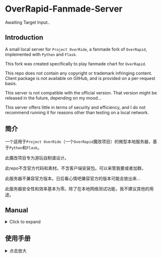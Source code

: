 # OverRapid-Fanmade-Server

Awaiting Target Input..

## Introduction

A small local server for ```Project OverRide```, a fanmade fork of ```OverRapid```, implemented with ```Python``` and ```Flask```.

This fork was created specifically to play fanmade chart for ```OverRapid```.

This repo does not contain any copyright or trademark infringing content. Client package is not available on GitHub, and is provided on a per-request basis.

This server is not compatible with the official version. That version might be released in the future, depending on my mood...

This server offers little in terms of security and efficiency, and I do not recommend running it for reasons other than testing on a local network. 


## 简介

一个适用于```Project OverRide```（一个```OverRapid```魔改项目）的微型本地服务器，基于```Python```和```Flask```。

此魔改项目专为游玩自制谱设计。

此repo不含官方代码和素材。不含客户端安装包。可以来管我要或者加群。

此服务器不兼容官方版本。日后看心情吧兼容官方的版本可能会放出来...

此服务器安全性和效率基本为零。除了在本地网络测试功能，我不建议其他的用途。

## Manual

<details>
<summary>Click to expand</summary>
<br>

### Preface

Please join QQ group (511974777) to report issues. It is not encouraged to use the private server to play the official content. Help will not be provided for this.

### Server Setup and Connection

Download the server and respective platform's installation package from the group files.

Unzip the server to your PC or MAC (referred to as the machine) and install the application package to your mobile device (referred to as the device). Linux users should help themselves lol

Android package has been renamed and icon replaced to allow better distinction with the official client. You need jailbroken devices and tools such as trollstore to install on iOS.

Install ```python``` and ```pip``` on your machine. To install ```pip``` on MAC, you can use

```
curl https://bootstrap.pypa.io/get-pip.py -o get-pip.py
python3 get-pip.py
```

Note that MAC uses ```python3```. Code examples in this document will use the default of Windows, which is ```python```. After the installation, install ```flask``` using ```pip install flask```

After it is installed, make sure your machine and device are under the same subnetwork, say, wifi. Open ```cmd``` on PC and type ```ipconfig```. Open ```terminal``` on MAC and type ```ifconfig```.

Use the output to find the machine's subnet IPV4. Open ```config.py``` inside the server folder and change the IP address to the one you just got. Change the port as you please.
 
Open cmd in the server directory and type python 6000.py. Wait a moment. Once the server started, Open ```OverRide``` on your device.

In the Connection UI, enter the server's ```http://ip:port/``` according to the specification.

Click OK, and enter a username, or an existing 24-digit ```UID``` (covered in the "Advanced" section).

Download all the resources and enter the game.

### Adding Charts

Download the chart's zip archive. Move the archive to the server folder. Do not import on your own, as naming conflict might happen.

Open ```cmd``` in the server directory and type ```python importer.py```

Enter the zip archive's name. If the pack fails the built-in basic file hierarchy checks, some error messages may be shown. Those should be directed to the charter.

After the successful import, you need to restart the client or click the file verification button in the settings page.
If you want to delete a chart, go to the "Game Ready" page and note the ```SID``` on the top right corner. Open ```cmd``` in the server directory and type ```python importer.py```
Enter the ```SID``` and press ```y``` to delete.

### Advanced

#### Log in using ```UID```:

Use if you have registered before and would like to set up a new device with it.

Go to the settings page on your old device. Click the "Account" text under the "Account Settings" header 4 times. Your ```UID``` will be displayed and can be saved via screenshot. Go to the new device, enter the ```UID``` on the username page, and click OK.

#### Disable registration

Set ```REGISTRATION``` in ```config.py``` to ```False```. Account can only be restored via UID after this is turned off.

#### Ban user

Open ```player.db``` using ```DB Browser``` and go to the specific player. change the ```banned``` value. 0 means not banned. 1 means the user cannot change their nickname nor submit scores to leaderboard. If the value is a string, the user will be prompted the string as the reason of their ban, and the client will close after the the text prompt is shown (after intro video is done).

#### Reset leaderboard

clear the ```rank``` table of the database.

### Charting

```OverRide``` uses ```BMS``` charting specification. Audio playbacks are overwritten (keysound will not work, and the sound files specified within the chart file is ignored). Channel 0, 1, 2 are the left 3 lanes, 3, 4 are scratch lanes for left and right, and 5, 6, 7 are the right 3 lanes. Speed changes can be specified using BMS's built in ```bpm``` capability, and chart reverse can be assigned using ```0B``` and ```0C```.

Two ways to make charts:

1.	Use OSU! Mania to make 8k charts and convert the ```.osu``` file to ```.bms```. The conversion tool is in the group file. Note: Use text editor to remove negative value ```TimingPoint``` from the ```.osu``` charts, or the tool will report error. After conversion, use a text editor to replace all ```ZZ``` to ```01```. After that, open the ```.bms``` chart with ```pBMsc``` to fix and modify. The chart should not contain non-01 value.

2.	Use Malody to make 8k charts and convert the file to ```.bms```. Exploring...

// I will leave the actual charting to the professionals

You should have a ```mp3``` file and ```bms``` charts.

Make a ```id``` string for the song. Don't worry about collisions, as ```importer``` can address these. Find a thumbnail and name it ```id.jpg/png```.
Rename the charts to ```id_difficulty.bms```. Supported difficulties are ```EL,EX,PR,LPR,EL4,EX4,PR4```

Place charts to ```note``` folder. Place the thumbnail to ```thumbs``` folder. Place the music to ```music``` folder.
 
That's it for files. Next, let's modify ```manifest.json```.

```
[
  {
    "id": 1, // Ignore
    "title": "Music Name", // Music title
    "artist": "Music Artist", //Musician
    "isJapanese": false,	//Use Japanese display mode
    "bpm": 167,	//bpm number
    "sync_6k": "0/0/0/-1400", //Chart offset values. 6k: EL,EX,LPR,PR. 4k: EL,EX,PR.
    "sync_4k": "0/0/0",
    "diff_6k": "0/0/0/18",	// Chart difficulty。If not charted, use 0.
    "diff_4k": "0/0/0",
    "charter_6k": "-/-/-/charterA", //Charter information
    "charter_4k": "-/-/-",
    "mp3": "song",	//Song ID.
    "preview": "-1/-1", //Start time of 2 music previews, in seconds.
    "bga": "-1400/24/3559" // Delete this line if no BGA is available
    }
]
```

If you wish to make BGA, see section below. If not, delete the ```bga``` field.

That's it for the manifest. Select all files and folders, and compress to ```zip```. See "Adding Charts" section for chart importing.

### Importer File Checking

```importer``` will conduct basic check for the zip file. If the check is passed, only the necessary files will be copied to the server. 5 checks are conducted:

1.	A correctly named jpg or png should be in the thumbs folder.

Example: If the song ID is ```test```, a ```test.jpg``` or ```test.png``` should exist.

2.	The correctly named mp3 should be in the music folder.

Example: If the song ID is ```test```, a ```test.mp3``` should exist.

3.	If the manifest contains bga section, the bga zip file should be in the bga folder.

Example: If the song ID is ```test``` and has a ```bga``` section in manifest, a ```test.zip``` should exist.
 
4.	If the manifest does not have bga, there should not be a bga zip file in the bga folder.

Example: If song ID ```test``` does not have ```bga``` section in manifest, ```test.zip``` should not exist. Note: Did you forget to add the bga to manifest?

5.	All difficulties specified in the manifest should have a corresponding note file in the note folder.

Example: Song ID is ```test``` and manifest specifies multiple non-zero difficulties. All charts should exist.

### Making BGA

Download the MP4 from YouTube or other platforms. 360p is enough.

Put the video in the folder from the archive. Remember to ```pip install opencv-python```

Open ```cmd``` in the directory and type ```python v2b.py```

Follow the instructions. ```fps``` are typically 15 or 24. After the frames are extracted, go to the output folder and remove the black frame at the start and end to save some space.

ZIP all the images and fill the ```bga``` section of the manifest.

The 1st number is the millisecond offset. The 2nd number is the frame rate. The 3rd number is the frame number of the last frame.

Add the zip archive to the bga directory.

</details>

## 使用手册

<details>
<summary>点击放大</summary>
<br>

### 前言

如有错漏敬请加群（511974777）联系。不鼓励使用私服游玩官曲的行为。不会提供这方面的帮助。

### 搭建服务器和连接


群文件下载服务器，下载对应平台的安装包。

PC 或 MAC（统称主机）解压服务器，linux 自己去搞（

设备安装下载好的安装包。 Android 已修改包名和图标，不会和官方冲突。iOS 需要 trollstore 之类的 jailbroken 工具。

主机安装 ```python```，安装 ```pip```。MAC 安装 ```pip``` 可使用

```
curl https://bootstrap.pypa.io/get-pip.py -o get-pip.py
python3 get-pip.py
```

注意 MAC 默认为 ```python3```。往后的示例默认用 windows 的默认，即 ```python```。安装完成后 ```pip install flask```

安装完成后，设备和主机确认在同一子网下，例如 wifi。

PC 打开 ```cmd``` 输入 ```ipconfig```。MAC 打开 ```terminal``` 输入 ```ifconfig```。进而找到本机的子网 IPV4。
主机打开服务器文件夹的 ```config.py``` 修改 IP 地址。Port 也可以更改。

服务器文件夹内 ```cmd``` 输入 ```python 6000.py```，等一小会。跑起来之后，设备打开 ```OverRide```.

接下来的连接窗口，按照格式输入服务器的 ```http://ip:port/```

点击 OK，输入用户名或已有的 24 位 ```UID```（高级操作章节）。下载资源，进入游戏。
 
### 添加谱面

下载曲包 zip 文件。将压缩包移到服务器文件夹内。不要自己导入。可能出现重名问题。

服务器文件夹内 ```cmd``` 输入 ```python importer.py```

接下来输入压缩包的名字。如果曲包没有通过基本文件格式检查将报错。请向谱师提供错误截图。导入成功后重启客户端，或进入设置点击文件校验按钮。

如想删除谱面，请进入游戏就绪界面，并记住右上角的 ```SID```.

服务器文件夹内 ```cmd``` 输入 ```python importer.py```

输入 ```SID```。输入 ```y``` 来确认删除。

### 高级操作

#### 使用 ```UID``` 登录：

你之前注册过账号，并想用这个账号在新设备上玩。

进入老设备的设置页面。点击 账号设置 下的标题文字 账号 4 次。```UID``` 将显示，可以截屏保存。在新的设备上的登陆界面输入 ```UID```，点击确认。

#### 关闭注册

把```config.py```里的```REGISTRATION```设成```False```。如果关闭，只能通过UID恢复已有账号来开始游戏。

#### 封禁用户

用```DB Browser```打开```player.db```。找到该用户。修改```banned```数值。0代表不封禁。1代表禁止昵称修改并禁止排行榜分数上传。如果数值是字符串，玩家在开场视频结束后将被提示封禁，该字符串将显示给玩家，作为封禁理由。客户端将会关闭。

#### 重置排行榜

清除```rank```数据库表。

### 制谱

```OverRide``` 使用 ```BMS``` 谱面格式。音频播放不可用（按键音不可用，谱面文件内的音频被无视）。0, 1, 2 轨为左侧 3 轨，3, 4 为左右划键，5, 6, 7 为右侧 3 轨。变速可在谱面内通过 ```BMS``` 自带的 ```bpm``` 设定，谱面倒退可以通过 ```0B``` 和 ```0C``` 来指定。

目前的两个制谱方式：
 
1.	通过 OSU! Mania 制 8k 谱并将 ```.osu``` 文件转至 ```.bms```。转码工具在群文件里。注意事项：提前用文本编辑器删除负值 ```TimingPoint```，否则工具会报错。转码后用文本编辑器将所有 ```ZZ``` 变成 01. 之后用 ```pBMsc``` 打开 ```bms``` 进行修改修复并保存。谱面内不应出现非 01 的值。

2.	通过 Malody 制 8k 谱并将谱面转至 ```.bms```。正在探索中。

//具体制谱思路让专业的来写（

现在，你应该有歌曲的 ```mp3``` 音乐文件，和 ```bms``` 谱面。

给歌曲定个 ```id``` 字符串。不用担心和别人重名，如果使用 ```importer``` 导入会自动解决。找到歌曲的封面并重命名为 歌曲 ```id.jpg/png```.
将谱面重命名为 ```id_难度.bms```，支持的难度为 ```EL,EX,PR,LPR,EL4,EX4,PR4```.
谱面放到 ```note``` 文件夹。歌曲封面放到 ```thumbs```。音乐文件放到 ```music```。不要放无关的文件。至此，文件安放完毕。接下来要修改 ```manifest.json```.

```
[
  {
    "id": 1, // 无视
    "title": "Music Name", // 曲名
    "artist": "Music Artist", //曲师
    "isJapanese": false,	//是否用日语模式显示 
    "bpm": 167,	//bpm 数字
    "sync_6k": "0/0/0/-1400", //谱面偏移值. 6k: EL,EX,LPR,PR. 4k: EL,EX,PR.
    "sync_4k": "0/0/0",
    "diff_6k": "0/0/0/18",	// 谱面难度。如果没有谱面填 0.
    "diff_4k": "0/0/0",
    "charter_6k": "-/-/-/charterA", //谱师信息
    "charter_4k": "-/-/-",
    "mp3": "song",	//歌曲 ID。
    "preview": "-1/-1", //两段音乐 preview 开始时间，以秒计
    "bga": "-1400/24/3559" //如曲目没有BGA删除此行
  }
]

```

如果想做 BGA 可以参考下方。如果不想做必须删除 ```bga``` 行。

至此，```manifest``` 编辑完成。全选所有文件夹和 ```manifest.json```，压缩成 ```zip```。
 
导入可以参考“添加谱面”章节。

### Importer 文件检查


```importer``` 会对包体进行基本检查。如果检查通过，只会将需要的文件拷贝到服务器里。总共检查 5 项内容：

1.	至少一个正确命名的 jpg 或 png 图片应该在 thumbs 文件夹里。

举例：如果歌曲 ID：```test```，```test.jpg``` 或者 ```test.png``` 应该存在。

2.	正确命名的 MP3 文件应该在 music 文件夹里。

举例：如果歌曲 ID：```test```，```test.mp3``` 应该存在。

3.	如果 manifest 里有 bga，则 bga 压缩包应该在 bga 文件夹里。

举例：如果歌曲 ID：```test``` 且 manifest 里有 ```bga``` 行，```test.zip``` 应该存在。

4.	如果 manifest 里没有 ```bga``` 而 ```bga``` 文件夹里存在 ```bga``` 压缩包。虽然不会出现错误程序也会提示。

举例：歌曲 ID：```test``` 且 manifest 里没有 ```bga``` 行，而 ```test.zip``` 存在。是不是忘写进 manifest 了？

5.	写进 manifest 的谱面难度应该都在 note 文件夹里。

举例：歌曲 ID：```test``` 且 manifest 里写明有多个非 0 难度，而 ```note``` 里缺少谱面。


### 制作 BGA

油管或者其他平台下载视频 MP4 文件。清晰度只要是 360p 以上就行。

将视频文件放到解压的文件夹里。记得 ```pip install opencv-python```

文件夹内 ```cmd``` 输入 ```python v2b.py```

根据提示操作，一般 ```fps``` 为 15 或 24. 完成后进入文件夹，删除黑屏的帧来节省空间。
 
所有图片压 zip 包，填写 manifest 里的 ```bga```。

第一个数字为毫秒偏移。第二个数字为帧率。第三个数字为最后一帧的数字。将压好的 zip 包放到 ```bga``` 文件夹里。

</details>
